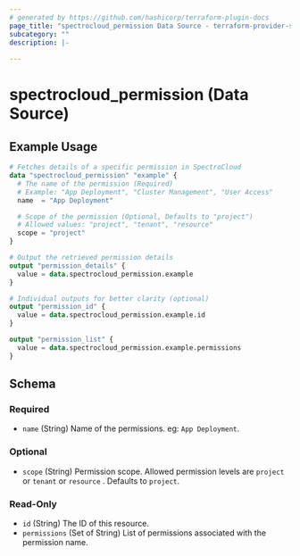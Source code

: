 ```yaml
---
# generated by https://github.com/hashicorp/terraform-plugin-docs
page_title: "spectrocloud_permission Data Source - terraform-provider-spectrocloud"
subcategory: ""
description: |-
  
---
```


# spectrocloud_permission (Data Source)



## Example Usage

```terraform
# Fetches details of a specific permission in SpectroCloud
data "spectrocloud_permission" "example" {
  # The name of the permission (Required)
  # Example: "App Deployment", "Cluster Management", "User Access"
  name  = "App Deployment"

  # Scope of the permission (Optional, Defaults to "project")
  # Allowed values: "project", "tenant", "resource"
  scope = "project"
}

# Output the retrieved permission details
output "permission_details" {
  value = data.spectrocloud_permission.example
}

# Individual outputs for better clarity (optional)
output "permission_id" {
  value = data.spectrocloud_permission.example.id
}

output "permission_list" {
  value = data.spectrocloud_permission.example.permissions
}
```

<!-- schema generated by tfplugindocs -->
## Schema

### Required

- `name` (String) Name of the permissions. eg: `App Deployment`.

### Optional

- `scope` (String) Permission scope. Allowed permission levels are `project` or `tenant` or `resource` . Defaults to `project`.

### Read-Only

- `id` (String) The ID of this resource.
- `permissions` (Set of String) List of permissions associated with the permission name.
